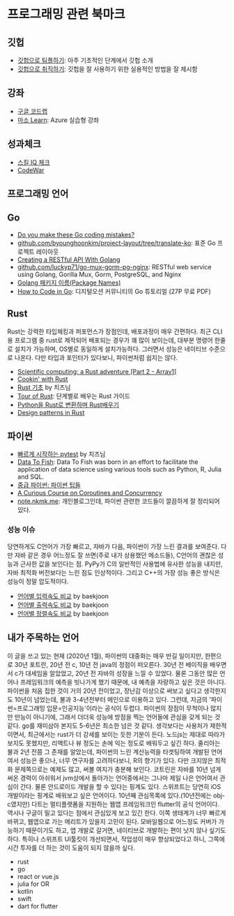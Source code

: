 # 프로그래밍 관련 북마크

## 깃헙

* [깃헙으로 팀플하기](https://www.slideshare.net/nexusz99/github-64532279): 아주 기초적인 단계에서 깃헙 소개
* [깃헙으로 취직하기](https://sujinlee.me/professional-github/): 깃헙을 잘 사용하기 위한 실용적인 방법을 잘 제시함

## 강좌

* [구글 코드랩](https://codelabs.developers.google.com)
* [마소 Learn](https://docs.microsoft.com/en-us/learn/): Azure 실습형 강좌

## 성과체크

* [스킬 IQ 체크](https://www.pluralsight.com/)
* [CodeWar](https://www.codewars.com/)

## 프로그래밍 언어

## Go

* [Do you make these Go coding mistakes?](https://yourbasic.org/golang/gotcha/)
* [github.com/byounghoonkim/project-layout/tree/translate-ko](https://github.com/byounghoonkim/project-layout/tree/translate-ko): 표준 Go 프로젝트 레이아웃
* [Creating a RESTful API With Golang](https://tutorialedge.net/golang/creating-restful-api-with-golang/)
* [github.com/luckyp71/go-mux-gorm-pg-nginx](https://github.com/luckyp71/go-mux-gorm-pg-nginx): RESTful web service using Golang, Gorilla Mux, Gorm, PostgreSQL, and Nginx
* [Golang 패키지 이름(Package Names)](https://byounghoonkim.github.io/posts/golang-package-names/)
* [How to Code in Go](https://www.digitalocean.com/community/books/how-to-code-in-go-ebook): 디지털오션 커뮤니티의 Go 튜토리얼 (27P 무료 PDF)

## Rust

Rust는 강력한 타입체킹과 퍼포먼스가 장점인데, 배포과정이 매우 간편하다. 최근 CLI용 프로그램 중 rust로 제작되어 배포되는 경우가 꽤 많이 보이는데, 대부분 명령어 한줄로 설치가 가능하며, OS별로 동일하게 설치가능하다. 그러면서 성능은 네이티브 수준으로 나온다. 다만 타입과 포인터가 있다보니, 파이썬처럼 쉽지는 않다.

* [Scientific computing: a Rust adventure [Part 2 - Array1]](https://www.lpalmieri.com/posts/2019-04-07-scientific-computing-a-rust-adventure-part-2-array1/)
* [Cookin' with Rust](https://rust-lang-nursery.github.io/rust-cookbook/)
* [Rust 기초](https://jiyeonseo.github.io/2020/03/07/start-rust/) by 치즈님
* [Tour of Rust](https://tourofrust.com/): 단계별로 배우는 Rust 가이드
* [Python을 Rust로 변환하며 Rust배우기](https://news.hada.io/topic?id=2563)
* [Design patterns in Rust](https://rust-unofficial.github.io/patterns/)

## 파이썬

* [빠르게 시작하는 pytest](https://jiyeonseo.github.io/2020/03/10/pytest/) by 치즈님
* [Data To Fish](https://datatofish.com/): Data To Fish was born in an effort to facilitate the application of data science using various tools such as Python, R, Julia and SQL.
* [중급 파이썬: 파이썬 팁들](https://ddanggle.gitbooks.io/interpy-kr/content/)
* [A Curious Course on Coroutines and Concurrency](http://www.dabeaz.com/coroutines/Coroutines.pdf)
* [note.nkmk.me](https://note.nkmk.me/en/): 개인블로그인데, 파이썬 관련한 코드들이 깔끔하게 잘 정리되어 있다.

### 성능 이슈

당연하게도 C언어가 가장 빠르고, 자바가 다음, 파이썬이 가장 느린 결과를 보여준다. 다만 자바 같은 경우 어느정도 잘 쓰면(주로 내가 상용했던 메소드들), C언어의 괜찮은 성능과 근사한 값을 보인다는 점. PyPy가 C의 일반적인 사용법에 유사한 성능을 내지만, 자바 최적화 버전보다는 느린 점도 인상적이다. 그리고 C++의 가장 성능 좋은 방식은 성능이 정말 압도적이다.

* [언어별 입력속도 비교](https://www.acmicpc.net/blog/view/56) by baekjoon
* [언어별 출력속도 비교](https://www.acmicpc.net/blog/view/57) by baekjoon
* [언어별 정렬속도 비교](https://www.acmicpc.net/blog/view/58) by baekjoon

## 내가 주목하는 언어

이 글을 쓰고 있는 현재 (2020년 1월), 파이썬의 대중화는 매우 반길 일이지만, 한편으로 30년 포트란, 20년 전 c, 10년 전 java의 정점이 떠오른다. 30년 전 베이직을 배우면서 c가 대세임을 알았었고, 20년 전 자바의 성장을 느낄 수 있었다. 물론 그동안 많은 언어나 프레임워크의 예측을 빗나가게 했기 때문에, 내 예측을 자랑하고 싶은 것은 아니다. 파이썬을 처음 접한 것이 거의 20년 전이었고, 장난감 이상으로 써보고 싶다고 생각한지도 10년이 넘었는데, 불과 3-4년전부터 메인으로 이용하고 있다.
그런데, 지금의 '파이썬=프로그래밍 입문=인공지능'이라는 공식이 두렵다. 파이썬의 장점이 무척이나 많지만 만능이 아니기에, 그래서 더더욱 성능에 방점을 찍는 언어들에 관심을 갖게 되는 것 같다. go를 재미삼아 본지도 5-6년은 최소한 넘은 것 같다. 생각보다는 사용처가 제한적이면서, 최근에서는 rust가 더 강세를 보이는 듯한 기분이 든다.
노드js는 제대로 따라가보지도 못했지만, 리액트나 뷰 정도는 손에 익는 정도로 배워두고 싶긴 하다.
줄리아는 불과 2년 전쯤 그 존재를 알았는데, 파이썬의 느린 계산능력을 타겟팅하여 개발된 언어여서 성능은 좋으나, 너무 연구자를 고려하다보니, R의 향기가 있다. 다만 크지않은 최적화 문제쪽으로는 예제도 많고, 써볼 여지가 충분해 보인다.
코트린은 자바를 10년 넘게 써온 경력이 아쉬워서 jvm상에서 돌아가는 언어중에서는 그나마 제일 나은 언어여서 관심이 간다. 물론 안드로이드 개발을 할 수 있다는 핑계도 있다.
스위프트는 당연히 iOS 개발이라는 핑계로 배워보고 싶은 언어이다. 10년째 관심목록에 있다.(10년전에는 obj-c였지만)
다트는 멀티플랫폼을 지원하는 웹앱 프레임워크인 flutter의 공식 언어이다. 역시나 구글이 밀고 있다는 점에서 관심있게 보고 있긴 한다. 이쪽 생태계가 너무 빠르게 바뀌고, 웹앱으로 가는 메리트가 있을지 고민이 된다. 모바일웹으로 어느정도 커버가 가능하기 때문이기도 하고, 앱 개발로 갈거면, 네이티브로 개발하는 편이 낫지 않나 싶기도 하다. 특히나 스위프트 UI툴킷이 개선되면서, 작업성이 매우 향상되었다고 하니, 그쪽에 시간 투자를 더 하는 것이 도움이 되지 않을까 싶다.

* rust
* go
* react or vue.js
* julia for OR
* kotlin
* swift
* dart for flutter

<vue-disqus/>
